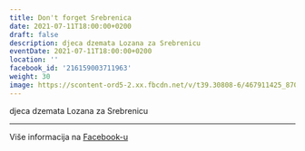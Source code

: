 ```yaml
---
title: Don't forget Srebrenica
date: 2021-07-11T18:00:00+0200
draft: false
description: djeca dzemata Lozana za Srebrenicu
eventDate: 2021-07-11T18:00:00+0200
location: ''
facebook_id: '216159003711963'
weight: 30
image: https://scontent-ord5-2.xx.fbcdn.net/v/t39.30808-6/467911425_8702124949883247_8451066247417132989_n.jpg?_nc_cat=103&ccb=1-7&_nc_sid=9e60e4&_nc_ohc=bwpWbBoQocUQ7kNvwHKSuEH&_nc_oc=Adl7DNd8Q382wTxQ2fnluXtobCtogzcbJTcz3cTgbanKjY-8LOOAVcPgWeTWuBkofKc&_nc_zt=23&_nc_ht=scontent-ord5-2.xx&edm=ABTKTjYEAAAA&_nc_gid=QgjK11lT85fsgKdlohMc3g&oh=00_AfTwu1OTX--oxZvjSsJLi_dOmjUNiHAXi4c8fj1eQkn9mA&oe=688CD5D9
---
```


djeca dzemata Lozana za Srebrenicu

---

Više informacija na [Facebook-u](https://facebook.com/events/216159003711963)